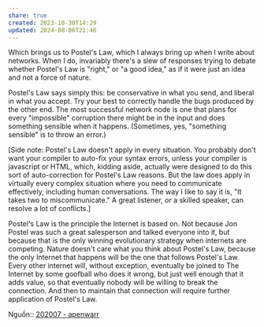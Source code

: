 ```yaml
---
share: true
created: 2023-10-30T14:29
updated: 2024-08-06T21:46
---
```

Which brings us to Postel's Law, which I always bring up when I write about networks. When I do, invariably there's a slew of responses trying to debate whether Postel's Law is "right," or "a good idea," as if it were just an idea and not a force of nature.

Postel's Law says simply this: be conservative in what you send, and liberal in what you accept. Try your best to correctly handle the bugs produced by the other end. The most successful network node is one that plans for every "impossible" corruption there might be in the input and does something sensible when it happens. (Sometimes, yes, "something sensible" is to throw an error.)

[Side note: Postel's Law doesn't apply in every situation. You probably don't want your compiler to auto-fix your syntax errors, unless your compiler is javascript or HTML, which, kidding aside, actually were designed to do this sort of auto-correction for Postel's Law reasons. But the law does apply in virtually every complex situation where you need to communicate effectively, including human conversations. The way I like to say it is, "It takes two to miscommunicate." A great listener, _or_ a skilled speaker, can resolve a lot of conflicts.]

Postel's Law is the principle the Internet is based on. Not because Jon Postel was such a great salesperson and talked everyone into it, but because that is the only winning evolutionary strategy when internets are competing. Nature doesn't care what you think about Postel's Law, because the only Internet that happens will be the one that follows Postel's Law. Every other internet will, without exception, eventually be joined to The Internet by some goofball who does it wrong, but just well enough that it adds value, so that eventually nobody will be willing to break the connection. And then to maintain that connection will require further application of Postel's Law.

Nguồn:: [202007 - apenwarr](https://apenwarr.ca/log/?m=202007#:~:text=Internets%20are%20fundamentally%20sloppy)
